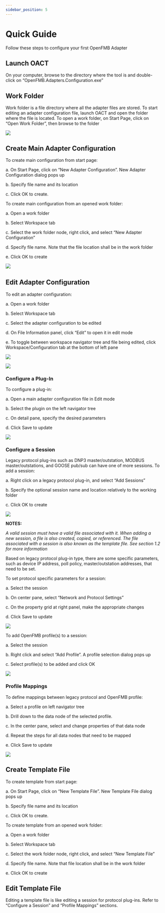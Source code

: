 ```yaml
---
sidebar_position: 5
---
```


# Quick Guide

Follow these steps to configure your first OpenFMB Adapter

## Launch OACT

On your computer, browse to the directory where the tool is and double-click on “OpenFMB.Adapters.Configuration.exe”

## Work Folder

Work folder is a file directory where all the adapter files are stored. To start editing an adapter configuration file, launch OACT and open the folder where the file is located. To open a work folder, on Start Page, click on “Open Work Folder”, then browse to the folder

![](img/clip_image006.jpg) 


## Create Main Adapter Configuration

To create main configuration from start page:

a.    On Start Page, click on “New Adapter Configuration”. New Adapter Configuration dialog pops up

b.    Specify file name and its location

c.    Click OK to create. 

To create main configuration from an opened work folder:

a.    Open a work folder

b.    Select Workspace tab

c.    Select the work folder node, right click, and select “New Adapter Configuration”

d.    Specify file name. Note that the file location shall be in the work folder

e.    Click OK to create

![](img/clip_image008.jpg) 
​      

## Edit Adapter Configuration

To edit an adapter configuration:

a.    Open a work folder

b.    Select Workspace tab

c.    Select the adapter configuration to be edited

d.    On File Information panel, click “Edit” to open it in edit mode

e.    To toggle between workspace navigator tree and file being edited, click Workspace/Configuration tab at the bottom of left pane

 
![](img/clip_image010.jpg) 

![](img/clip_image012.jpg) 
 

### Configure a Plug-In

To configure a plug-in:

a.    Open a main adapter configuration file in Edit mode

b.    Select the plugin on the left navigator tree

c.    On detail pane, specify the desired parameters

d.    Click Save to update

![](img/clip_image014.jpg)


### Configure a Session

Legacy protocol plug-ins such as DNP3 master/outstation, MODBUS master/outstations, and GOOSE pub/sub can have one of more sessions. To add a session:

a.    Right click on a legacy protocol plug-in, and select “Add Sessions”

b.    Specify the optional session name and location relatively to the working folder

c.    Click OK to create

![](img/clip_image016.jpg)
 

**NOTES:**

*A valid session must have a valid file associated with it. When adding a new session, a file is also created, copied, or referenced. The file associated with a session is also known as the template file. See section 1.2 for more information* 

Based on legacy protocol plug-in type, there are some specific parameters, such as device IP address, poll policy, master/outstation addresses, that need to be set.  



To set protocol specific parameters for a session: 

a.    Select the session

b.    On center pane, select “Network and Protocol Settings”

c.    On the property grid at right panel, make the appropriate changes

d.    Click Save to update


![](img/clip_image018.jpg)
 

To add OpenFMB profile(s) to a session: 

a.    Select the session

b.    Right click and select “Add Profile”. A profile selection dialog pops up

c.    Select profile(s) to be added and click OK

 
![](img/clip_image020.jpg)


### Profile Mappings

To define mappings between legacy protocol and OpenFMB profile:

a.    Select a profile on left navigator tree

b.    Drill down to the data node of the selected profile.

c.    In the center pane, select and change properties of that data node

d.    Repeat the steps for all data nodes that need to be mapped

e.    Click Save to update

![](img/clip_image022.jpg)


## Create Template File

To create template from start page:

a.    On Start Page, click on “New Template File”. New Template File dialog pops up

b.    Specify file name and its location

c.    Click OK to create. 

To create template from an opened work folder:

a.    Open a work folder

b.    Select Workspace tab

c.    Select the work folder node, right click, and select “New Template File”

d.    Specify file name. Note that file location shall be in the work folder

e.    Click OK to create

## Edit Template File

Editing a template file is like editing a session for protocol plug-ins. Refer to “Configure a Session” and “Profile Mappings” sections. 